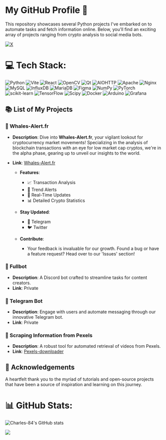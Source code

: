 # My GitHub Profile 🌟

This repository showcases several Python projects I've embarked on to automate tasks and fetch information online. Below, you'll find an exciting array of projects ranging from crypto analysis to social media bots.

[![X](https://img.shields.io/badge/X-black.svg?logo=X&logoColor=white)](https://x.com/Charles_84_) 

# 💻 Tech Stack:
![Python](https://img.shields.io/badge/python-3670A0?style=for-the-badge&logo=python&logoColor=ffdd54) ![Vite](https://img.shields.io/badge/vite-%23646CFF.svg?style=for-the-badge&logo=vite&logoColor=white) ![React](https://img.shields.io/badge/react-%2320232a.svg?style=for-the-badge&logo=react&logoColor=%2361DAFB) ![OpenCV](https://img.shields.io/badge/opencv-%23white.svg?style=for-the-badge&logo=opencv&logoColor=white) ![Qt](https://img.shields.io/badge/Qt-%23217346.svg?style=for-the-badge&logo=Qt&logoColor=white) ![AIOHTTP](https://img.shields.io/badge/iohttp-%232C5bb4.svg?style=for-the-badge&logo=aiohttp&logoColor=white) ![Apache](https://img.shields.io/badge/apache-%23D42029.svg?style=for-the-badge&logo=apache&logoColor=white) ![Nginx](https://img.shields.io/badge/nginx-%23009639.svg?style=for-the-badge&logo=nginx&logoColor=white) ![MySQL](https://img.shields.io/badge/mysql-4479A1.svg?style=for-the-badge&logo=mysql&logoColor=white) ![InfluxDB](https://img.shields.io/badge/InfluxDB-22ADF6?style=for-the-badge&logo=InfluxDB&logoColor=white) ![MariaDB](https://img.shields.io/badge/MariaDB-003545?style=for-the-badge&logo=mariadb&logoColor=white) ![Figma](https://img.shields.io/badge/figma-%23F24E1E.svg?style=for-the-badge&logo=figma&logoColor=white) ![NumPy](https://img.shields.io/badge/numpy-%23013243.svg?style=for-the-badge&logo=numpy&logoColor=white) ![PyTorch](https://img.shields.io/badge/PyTorch-%23EE4C2C.svg?style=for-the-badge&logo=PyTorch&logoColor=white) ![scikit-learn](https://img.shields.io/badge/scikit--learn-%23F7931E.svg?style=for-the-badge&logo=scikit-learn&logoColor=white) ![TensorFlow](https://img.shields.io/badge/TensorFlow-%23FF6F00.svg?style=for-the-badge&logo=TensorFlow&logoColor=white) ![Scipy](https://img.shields.io/badge/SciPy-%230C55A5.svg?style=for-the-badge&logo=scipy&logoColor=%white) ![Docker](https://img.shields.io/badge/docker-%230db7ed.svg?style=for-the-badge&logo=docker&logoColor=white) ![Arduino](https://img.shields.io/badge/-Arduino-00979D?style=for-the-badge&logo=Arduino&logoColor=white) ![Grafana](https://img.shields.io/badge/grafana-%23F46800.svg?style=for-the-badge&logo=grafana&logoColor=white)

## 📚 List of My Projects

### 🐋 Whales-Alert.fr

- **Description**: Dive into **Whales-Alert.fr**, your vigilant lookout for cryptocurrency market movements! Specializing in the analysis of blockchain transactions with an eye for low market cap cryptos, we're in the alpha phase, gearing up to unveil our insights to the world.
  
- **Link**: [Whales-Alert.fr](https://github.com/Charles-84/WhalesAlert_Site)

  - **Features**:
    - 📈 Transaction Analysis
    - 🔔 Trend Alerts
    - 🚀 Real-Time Updates
    - 📊 Detailed Crypto Statistics

  - **Stay Updated**:
    - 📢 Telegram
    - 🐦 Twitter

  - **Contribute**:
    - Your feedback is invaluable for our growth. Found a bug or have a feature request? Head over to our 'Issues' section!

### 🤖 Fullbot

- **Description**: A Discord bot crafted to streamline tasks for content creators.
- **Link**: Private

### 📱 Telegram Bot

- **Description**: Engage with users and automate messaging through our innovative Telegram bot.
- **Link**: Private

### 📸 Scraping Information from Pexels

- **Description**: A robust tool for automated retrieval of videos from Pexels.
- **Link**: [Pexels-downloader](https://github.com/Charles-84/Pexels-downloader)

## 💖 Acknowledgements

A heartfelt thank you to the myriad of tutorials and open-source projects that have been a source of inspiration and learning on this journey.

# 📊 GitHub Stats:
![Charles-84's GitHub stats](https://github-readme-stats.vercel.app/api/?username=Charles-84&show_icons=true&title_color=fff&icon_color=79ff97&text_color=fff&bg_color=30,B58524,F5B532)

![](https://github-readme-stats.vercel.app/api/top-langs/?username=Charles-84&theme=dark&hide_border=false&include_all_commits=false&count_private=true&layout=compact)
